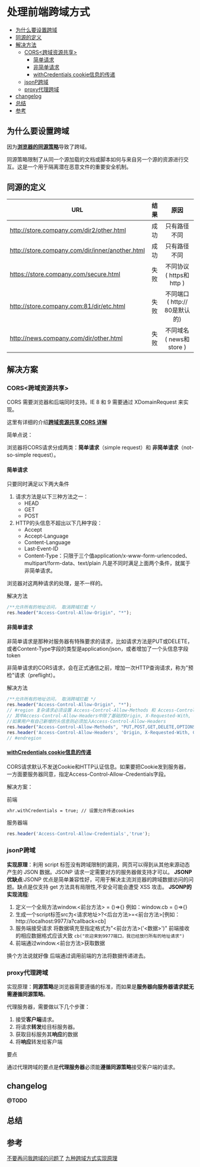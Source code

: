 # 处理前端跨域方式
  - [为什么要设置跨域](#%e4%b8%ba%e4%bb%80%e4%b9%88%e8%a6%81%e8%ae%be%e7%bd%ae%e8%b7%a8%e5%9f%9f)
  - [同源的定义](#%e5%90%8c%e6%ba%90%e7%9a%84%e5%ae%9a%e4%b9%89)
  - [解决方法](#%e8%a7%a3%e5%86%b3%e6%96%b9%e6%b3%95)
    - [CORS<跨域资源共享>](#cors%e8%b7%a8%e5%9f%9f%e8%b5%84%e6%ba%90%e5%85%b1%e4%ba%ab)
      - [简单请求](#%e7%ae%80%e5%8d%95%e8%af%b7%e6%b1%82)
      - [非简单请求](#%e9%9d%9e%e7%ae%80%e5%8d%95%e8%af%b7%e6%b1%82)
      - [withCredentials cookie信息的传递](#withcredentials-cookie%e4%bf%a1%e6%81%af%e7%9a%84%e4%bc%a0%e9%80%92)
    - [jsonP跨域](#jsonp%e8%b7%a8%e5%9f%9f)
    - [proxy代理跨域](#proxy%e4%bb%a3%e7%90%86%e8%b7%a8%e5%9f%9f)
  - [changelog](#changelog)
  - [总结](#%e6%80%bb%e7%bb%93)
  - [参考](#%e5%8f%82%e8%80%83)


## 为什么要设置跨域
因为[**浏览器的同源策略**](https://developer.mozilla.org/zh-CN/docs/Web/Security/Same-origin_policy)导致了跨域。

同源策略限制了从同一个源加载的文档或脚本如何与来自另一个源的资源进行交互。这是一个用于隔离潜在恶意文件的重要安全机制。

## 同源的定义
| URL        | 结果   |  原因  |
| --------   | -----:  | :----:  |
| http://store.company.com/dir2/other.html          | 成功 |  只有路径不同                   |
| http://store.company.com/dir/inner/another.html   | 成功 |  只有路径不同                   |
| https://store.company.com/secure.html             | 失败 |  不同协议 ( https和http )       |
| http://store.company.com:81/dir/etc.html          | 失败 |  不同端口 ( http:// 80是默认的)  |
| http://news.company.com/dir/other.html            | 失败 |  不同域名 ( news和store )       |

## 解决方案

### CORS<跨域资源共享>
CORS 需要浏览器和后端同时支持。IE 8 和 9 需要通过 XDomainRequest 来实现。

这里有详细的介绍[**跨域资源共享 CORS 详解**](http://www.ruanyifeng.com/blog/2016/04/cors.html)

简单点说：

浏览器将CORS请求分成两类：**简单请求**（simple request）和 **非简单请求**（not-so-simple request）。

#### 简单请求
只要同时满足以下两大条件
    
1. 请求方法是以下三种方法之一：
    * HEAD
    * GET
    * POST
2. HTTP的头信息不超出以下几种字段：
    * Accept
    * Accept-Language
    * Content-Language
    * Last-Event-ID
    * Content-Type：只限于三个值application/x-www-form-urlencoded、multipart/form-data、text/plain
凡是不同时满足上面两个条件，就属于非简单请求。

浏览器对这两种请求的处理，是不一样的。

解决方法
```javascript
/**允许所有的地址访问， 取消跨域拦截 */
res.header("Access-Control-Allow-Origin", "*");
```
#### 非简单请求
非简单请求是那种对服务器有特殊要求的请求，比如请求方法是PUT或DELETE，或者Content-Type字段的类型是application/json，或者增加了一个头信息字段token

非简单请求的CORS请求，会在正式通信之前，增加一次HTTP查询请求，称为"预检"请求（preflight）。

解决方法
```javascript
/**允许所有的地址访问， 取消跨域拦截 */
res.header("Access-Control-Allow-Origin", "*");
// #region 复杂请求必须设置 Access-Control-Allow-Methods 和 Access-Control-Allow-Headers
// 其中Access-Control-Allow-Headers中除了基础的Origin, X-Requested-With, Content-Type, Accept
//如果用户有自己新增的头信息则必须加入Access-Control-Allow-Headers
res.header("Access-Control-Allow-Methods", "PUT,POST,GET,DELETE,OPTIONS");
res.header('Access-Control-Allow-Headers', 'Origin, X-Requested-With, Content-Type, Accept, ' + "token");
// #endregion
```
#### [withCredentials cookie信息的传递](https://developer.mozilla.org/zh-CN/docs/Web/API/XMLHttpRequest/withCredentials)
CORS请求默认不发送Cookie和HTTP认证信息。如果要把Cookie发到服务器，一方面要服务器同意，指定Access-Control-Allow-Credentials字段。

解决方案：

前端
```html
xhr.withCredentials = true; // 设置允许传递cookies
```
服务器端
```javascript
res.header('Access-Control-Allow-Credentials','true');
```
### jsonP跨域
**实现原理**：利用 script 标签没有跨域限制的漏洞，网页可以得到从其他来源动态产生的 JSON 数据。JSONP 请求一定需要对方的服务器做支持才可以。
**JSONP优缺点**:JSONP 优点是简单兼容性好，可用于解决主流浏览器的跨域数据访问的问题。缺点是仅支持 get 方法具有局限性,不安全可能会遭受 XSS 攻击。
**JSONP的实现流程**: 
1. 定义一个全局方法window.<前台方法> = ()=>{} 例如：window.cb = ()=>{}
2. 生成一个script标签src为<请求地址>?<后台方法>=<前台方法>[例如：http://localhost:9977/a?callback=cb]
3. 服务端接受请求 将数据填充至指定格式为"<前台方法>('<数据>')"  前端接收的相应数据格式应该大致 `cb("欢迎来到9977端口，我已经放行所有的地址请求")`
4. 前端通过window.<前台方法>获取数据

换个方法说就好像 后端通过调用前端的方法将数据传递进去。

### proxy代理跨域
实现原理：**同源策略**是浏览器需要遵循的标准，而如果是**服务器向服务器请求就无需遵循同源策略**。

代理服务器，需要做以下几个步骤：
1. 接受**客户端**请求。
2. 将请求**转发**给目标服务器。
3. 获取目标服务其**响应**的数据
4. 将**响应**转发给客户端

要点

通过代理跨域的要点是**代理服务器**必须能**遵循同源策略**接受客户端的请求。

## changelog
**@TODO**

## 总结

## 参考
[不要再问我跨域的问题了](https://segmentfault.com/a/1190000015597029#articleHeader4)
[九种跨域方式实现原理](https://www.cnblogs.com/kinwing/p/11130286.html)
